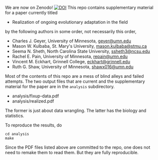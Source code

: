 We are now on Zenodo!
[![DOI](https://zenodo.org/badge/DOI/10.5281/zenodo.17093287.svg)](https://doi.org/10.5281/zenodo.17093287)
This repo contains supplementary material for a paper currently titled

 * Realization of ongoing evolutionary adaptation in the field

by the following authors in some order, not necessarily this order,

 * Charles J. Geyer, University of Minnesota, geyer@umn.edu
 * Mason W. Kulbaba, St. Mary's University, mason.kulbaba@stmu.ca
 * Seema N. Sheth, North Carolina State University, ssheth3@ncsu.edu
 * Rachel E. Pain, University of Minnesota, repain@umn.edu
 * Vincent M. Eckhart, Grinnell College, eckhart@grinnell.edu
 * Ruth G. Shaw, University of Minnesota, shawx016@umn.edu

Most of the contents of this repo are a mess of blind alleys and failed
attempts.  The two output files that are current and the supplementary
material for the paper are in the `analysis` subdirectory.

 * analysis/fixup-data.pdf
 * analysis/realized.pdf

The former is just about data wrangling.  The latter has the biology and
statistics.

To reproduce the results, do
```
cd analysis
make
```

Since the PDF files listed above are committed to the repo, one does not
need to remake them to read them.  But they are fully reproducible.
